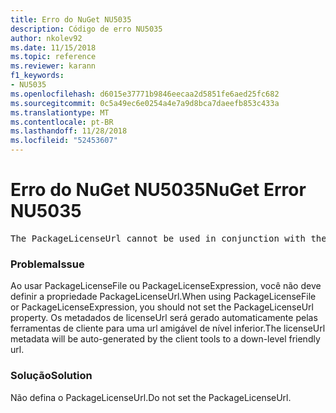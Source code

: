 ```yaml
---
title: Erro do NuGet NU5035
description: Código de erro NU5035
author: nkolev92
ms.date: 11/15/2018
ms.topic: reference
ms.reviewer: karann
f1_keywords:
- NU5035
ms.openlocfilehash: d6015e37771b9846eecaa2d5851fe6aed25fc682
ms.sourcegitcommit: 0c5a49ec6e0254a4e7a9d8bca7daeefb853c433a
ms.translationtype: MT
ms.contentlocale: pt-BR
ms.lasthandoff: 11/28/2018
ms.locfileid: "52453607"
---
```

# <a name="nuget-error-nu5035"></a><span data-ttu-id="f6744-103">Erro do NuGet NU5035</span><span class="sxs-lookup"><span data-stu-id="f6744-103">NuGet Error NU5035</span></span>
<pre>The PackageLicenseUrl cannot be used in conjunction with the PackageLicenseFile and PackageLicenseExpression.</pre>

### <a name="issue"></a><span data-ttu-id="f6744-104">Problema</span><span class="sxs-lookup"><span data-stu-id="f6744-104">Issue</span></span>

<span data-ttu-id="f6744-105">Ao usar PackageLicenseFile ou PackageLicenseExpression, você não deve definir a propriedade PackageLicenseUrl.</span><span class="sxs-lookup"><span data-stu-id="f6744-105">When using PackageLicenseFile or PackageLicenseExpression, you should not set the PackageLicenseUrl property.</span></span> <span data-ttu-id="f6744-106">Os metadados de licenseUrl será gerado automaticamente pelas ferramentas de cliente para uma url amigável de nível inferior.</span><span class="sxs-lookup"><span data-stu-id="f6744-106">The licenseUrl metadata will be auto-generated by the client tools to a down-level friendly url.</span></span>

### <a name="solution"></a><span data-ttu-id="f6744-107">Solução</span><span class="sxs-lookup"><span data-stu-id="f6744-107">Solution</span></span>

<span data-ttu-id="f6744-108">Não defina o PackageLicenseUrl.</span><span class="sxs-lookup"><span data-stu-id="f6744-108">Do not set the PackageLicenseUrl.</span></span>